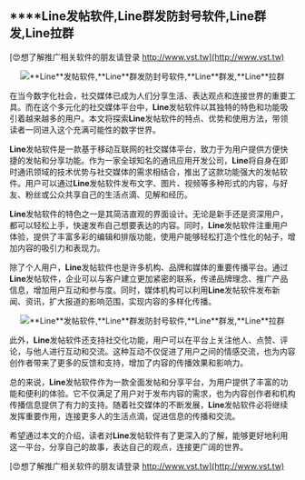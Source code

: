 ## ****Line**发帖软件,**Line**群发防封号软件,**Line**群发,**Line**拉群**

[😍想了解推广相关软件的朋友请登录 http://www.vst.tw](http://www.vst.tw)

 <center><img src="https://vst.tw/MP4/tuiguang/png/6.png" alt="**Line**发帖软件,**Line**群发防封号软件,**Line**群发,**Line**拉群"></center>

在当今数字化社会，社交媒体已成为人们分享生活、表达观点和连接世界的重要工具。而在这个多元化的社交媒体平台中，**Line**发帖软件以其独特的特色和功能吸引着越来越多的用户。本文将探索**Line**发帖软件的特点、优势和使用方法，带领读者一同进入这个充满可能性的数字世界。

**Line**发帖软件是一款基于移动互联网的社交媒体平台，致力于为用户提供方便快捷的发帖和分享功能。作为一家全球知名的通讯应用开发公司，**Line**将自身在即时通讯领域的技术优势与社交媒体的需求相结合，推出了这款功能强大的发帖软件。用户可以通过**Line**发帖软件发布文字、图片、视频等多种形式的内容，与好友、粉丝或公众共享自己的生活点滴、见解和经历。

**Line**发帖软件的特色之一是其简洁直观的界面设计。无论是新手还是资深用户，都可以轻松上手，快速发布自己想要表达的内容。同时，**Line**发帖软件注重用户体验，提供了丰富多彩的编辑和排版功能，使用户能够轻松打造个性化的帖子，增加内容的吸引力和表现力。

除了个人用户，**Line**发帖软件也是许多机构、品牌和媒体的重要传播平台。通过**Line**发帖软件，企业可以与客户建立更加紧密的联系，传递品牌理念、推广产品信息，增加用户互动和参与度。同时，媒体机构可以利用**Line**发帖软件发布新闻、资讯，扩大报道的影响范围，实现内容的多样化传播。

 <center><img src="https://vst.tw/MP4/tuiguang/png/0.png" alt="**Line**发帖软件,**Line**群发防封号软件,**Line**群发,**Line**拉群"></center>

此外，**Line**发帖软件还支持社交化功能，用户可以在平台上关注他人、点赞、评论，与他人进行互动和交流。这种互动不仅促进了用户之间的情感交流，也为内容创作者带来了更多的反馈和支持，增加了内容的传播效果和影响力。

总的来说，**Line**发帖软件作为一款全面发帖和分享平台，为用户提供了丰富的功能和便利的体验。它不仅满足了用户对于发布内容的需求，也为内容创作者和机构传播信息提供了有力的支持。随着社交媒体的不断发展，**Line**发帖软件必将继续发挥重要作用，连接更多人的生活点滴，促进信息的传播和交流。

希望通过本文的介绍，读者对**Line**发帖软件有了更深入的了解，能够更好地利用这一平台，分享自己的故事，表达自己的观点，连接更广阔的世界。

[😍想了解推广相关软件的朋友请登录 http://www.vst.tw](http://www.vst.tw)



